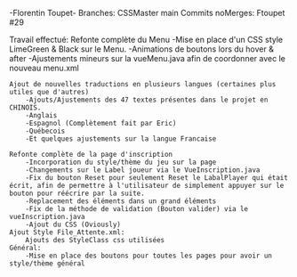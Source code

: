 -Florentin Toupet-
    Branches:
        CSSMaster
        main
    Commits noMerges: Ftoupet #29

Travail effectué:
    Refonte complète du Menu
        -Mise en place d'un CSS style LimeGreen & Black sur le Menu.
        -Animations de boutons lors du hover & after
        -Ajustements mineurs sur la vueMenu.java afin de coordonner avec le nouveau menu.xml

    Ajout de nouvelles traductions en plusieurs langues (certaines plus utiles que d'autres)
        -Ajouts/Ajustements des 47 textes présentes dans le projet en CHINOIS.
        -Anglais
        -Espagnol (Complètement fait par Eric)
        -Québecois
        -Et quelques ajustements sur la langue Francaise
    
    Refonte complète de la page d'inscription
        -Incorporation du style/thème du jeu sur la page
        -Changements sur le Label joueur via le VueInscription.java
        -Fix du bouton Reset pour seulement Reset le LabalPlayer qui était écrit, afin de permettre à l'utilisateur de simplement appuyer sur le bouton pour réécrire par la suite.
        -Replacement des éléments dans un grand éléments
        -Fix de la méthode de validation (Bouton valider) via le vueInscription.java
        -Ajout du CSS (Oviously)
    Ajout Style File_Attente.xml:
        Ajouts des StyleClass css utilisées
    Général:
        -Mise en place des boutons pour toutes les pages pour avoir un style/thème général
